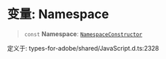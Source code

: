 # 变量: Namespace

> `const` **Namespace**: [`NamespaceConstructor`](../interfaces/NamespaceConstructor.md)

定义于: types-for-adobe/shared/JavaScript.d.ts:2328
